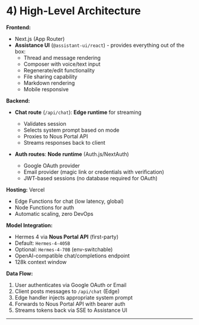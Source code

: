 # 4) High-Level Architecture

**Frontend:**
- Next.js (App Router)
- **Assistance UI** (`@assistant-ui/react`) - provides everything out of the box:
  - Thread and message rendering
  - Composer with voice/text input
  - Regenerate/edit functionality
  - File sharing capability
  - Markdown rendering
  - Mobile responsive

**Backend:**
- **Chat route** (`/api/chat`): **Edge runtime** for streaming
  - Validates session
  - Selects system prompt based on mode
  - Proxies to Nous Portal API
  - Streams responses back to client

- **Auth routes**: **Node runtime** (Auth.js/NextAuth)
  - Google OAuth provider
  - Email provider (magic link or credentials with verification)
  - JWT-based sessions (no database required for OAuth)

**Hosting:** Vercel
- Edge Functions for chat (low latency, global)
- Node Functions for auth
- Automatic scaling, zero DevOps

**Model Integration:**
- Hermes 4 via **Nous Portal API** (first-party)
- Default: `Hermes-4-405B`
- Optional: `Hermes-4-70B` (env-switchable)
- OpenAI-compatible chat/completions endpoint
- 128k context window

**Data Flow:**
1. User authenticates via Google OAuth or Email
2. Client posts messages to `/api/chat` (Edge)
3. Edge handler injects appropriate system prompt
4. Forwards to Nous Portal API with bearer auth
5. Streams tokens back via SSE to Assistance UI

---
